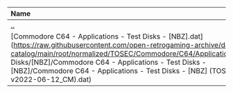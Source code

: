 |Name|Size|
|:---|---:|
|[..](../index.html)|DIR|
|[Commodore C64 - Applications - Test Disks - [NBZ].dat](https://raw.githubusercontent.com/open-retrogaming-archive/dat-catalog/main/root/normalized/TOSEC/Commodore/C64/Applications/Test Disks/[NBZ]/Commodore C64 - Applications - Test Disks - [NBZ]/Commodore C64 - Applications - Test Disks - [NBZ] (TOSEC-v2022-06-12_CM).dat)|925|
